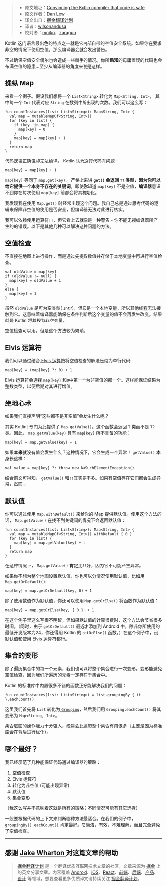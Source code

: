 > * 原文地址：[Convincing the Kotlin compiler that code is safe](http://blog.danlew.net/2017/06/14/convincing-the-kotlin-compiler-that-code-is-safe/)
> * 原文作者：[Dan Lew](http://blog.danlew.net/)
> * 译文出自：[掘金翻译计划](https://github.com/xitu/gold-miner)
> * 译者：[wilsonandusa](https://github.com/wilsonandusa)
> * 校对者：[mnikn](https://github.com/mnikn)，[zaraguo](https://github.com/zaraguo)

 Kotlin 这门语言最出色的特点之一就是它内部自带的空值安全系统。如果你在要求非空的情况下使用空值，那么编译器会就会发出警告。

不过确保空值安全偶尔也会造成一些棘手的情况。你所**熟知**的毋庸置疑的代码也会布满空值的隐患...至少从编译器的角度来说是这样。

## 操纵 Map

来看一个例子。假设我们想将一个 `List<String>` 转化为 `Map<String, Int>`， 其中每一个 `Int` 代表对应 `String` 在数列中所出现的次数。我们可以这么写：

    fun countInstances(list: List<String>): Map<String, Int> {
      val map = mutableMapOf<String, Int>()
      for (key in list) {
        if (key !in map) {
          map[key] = 0
        }
        map[key] = map[key] + 1
      }
      return map
    }


代码逻辑正确但却无法编译。 Kotlin 认为这行代码有问题：

    map[key] = map[key] + 1



 `map[key]` 等同于 `map.get(key)` 。严格上来讲 **`get()` 会返回 `T?` 类型，因为你可以给它提供一个本身不存在的关键词**。即使**你**知道 `map[key]` 不是空值，**编译器**意识不到你在每次使用 `map[key]` 前都会将其初始化。

我发现我在使用 `Map.get()` 时经常出现这个问题。我自己总是通过思考代码的逻辑来保障非空值的使用是否安全，但编译器无法对此进行核实。

我可以依赖使用运算符`!!`，但它看上去就像是一种警告 - 你不能无视编译器所产生的的错误。以下是其他几种可以解决这种问题的方法。

## 空值检查

不直接在地图上进行操作，而是通过先提取数值并存储于本地变量中再进行空值检查。

    val oldValue = map[key]
    if (oldValue != null) {
      map[key] = oldValue + 1
    }
    else {
      map[key] = 1
    }

虽然 `oldValue` 是可为空类型( `Int?`)，但它是一个本地变量，所以其他线程无法接触到它。这意味着编译器能确保在条件判断后这个变量的值不会再发生改变。结果就是 Kotlin 将其视为非空变量。

空值检查可以用，但是这个方法较为繁琐。

## Elvis 运算符
我们可以通过结合[ Elvis 运算符](https://kotlinlang.org/docs/reference/null-safety.html#elvis-operator)将空值检查的解法压缩为单行代码:

    map[key] = (map[key] ?: 0) + 1


 Elvis 运算符会选择 `map[key]` 和`0`中第一个为非空值的那一个。这样能保证结果为整数类型，以便后期对其进行增值。

## 绝地心术
如果我们直接声明“这些都不是非空值”会发生什么呢？

其实 Kotlint 专门为此提供了 `Map.getValue()`。这个函数会返回 `T` 类而不是 `T?` 类。因此， `map.getValue(key)` 具有 `map[key]` 所不具备的功能：

    map[key] = map.getValue(key) + 1


如果**本来**就没有值会发生什么？这种情况下，它会生成一个异常！ `getValue()` 本身长这样：

    val value = map[key] ?: throw new NoSuchElementException()



结合前文可得知， `getValue()` 和`!!`其实差不多。如果有空值存在它们都会生成异常，然而...

## 默认值

你可以通过使用 `Map.withDefault()` 来给你的 Map 提供默认值。使用这个方法的话， `Map.getValue()` 在找不到关键词的情况下会返回默认值：

    fun countInstances(list: List<String>): Map<String, Int> {
      val map = mutableMapOf<String, Int>().withDefault { 0 }
      for (key in list) {
        map[key] = map.getValue(key) + 1
      }
      return map
    }



在这种情况下， `Map.getValue()` **肯定**比`!!`好，因为它不可能产生异常。

如果你不想为整个地图设置默认值，你也可以分情况使用默认值，比如用 `Map.getOrDefault()`:

    map[key] = map.getOrDefault(key, 0) + 1


除了使用数值作为默认值，你还可以使用 `Map.getOrElse()` 将函数作为默认值：

    map[key] = map.getOrElse(key, { 0 }) + 1



在这个例子里这么写很不明智，但如果默认值的计算很费时，这个方法会节省很多时间。（同时，由于 `getOrDefault()` 最近才添加到 Android 中，除非你所使用的最低开发版本为24，你还得用 Kotlin 的 `getOrElse()` 函数。）在这个例子中，设默认值和使用 Elvis 运算符都行。

## 集合的变形

除了遍历集合中的每一个元素，我们也可以将整个集合进行一次变形。变形能避免空值检查，因为我们所遍历的元素一定存在于集合中。

 Kotlin 的标准库中内置很多不错的函数正好能解决我们的问题：

    fun countInstances(list: List<String>) = list.groupingBy { it }.eachCount()


这里我们首先将 `List` 转化为[ `Grouping`](https://kotlinlang.org/api/latest/jvm/stdlib/kotlin.collections/-grouping/)，然后我们用 `Grouping.eachCount()` 将其变形为 `Map<String, Int>`。

集合层面的操作能力十分强大，经常会比遍历整个集合有用很多（主要是因为标准库会在背后进行优化）。

## 哪个最好？

我已经示范了几种能保证代码通过编译器的策略：
1. 空值检查
2.  Elvis 运算符
3. 转化为非空值 (可能出现异常)
4. 默认值
5. 集合变形

（我这么写并不意味着这就是所有的策略；不同情况可能有其它选择）

一般要根据代码的上下文来判断哪种方法最适合。在我们的例子中， `groupingBy().eachCount()` 肯定最好。它简洁，有效，不难理解，而且完全避免了空值检查。

---

**感谢 [Jake Wharton ](https://twitter.com/JakeWharton)对这篇文章的帮助**
---

> [掘金翻译计划](https://github.com/xitu/gold-miner) 是一个翻译优质互联网技术文章的社区，文章来源为 [掘金](https://juejin.im) 上的英文分享文章。内容覆盖 [Android](https://github.com/xitu/gold-miner#android)、[iOS](https://github.com/xitu/gold-miner#ios)、[React](https://github.com/xitu/gold-miner#react)、[前端](https://github.com/xitu/gold-miner#前端)、[后端](https://github.com/xitu/gold-miner#后端)、[产品](https://github.com/xitu/gold-miner#产品)、[设计](https://github.com/xitu/gold-miner#设计) 等领域，想要查看更多优质译文请持续关注 [掘金翻译计划](https://github.com/xitu/gold-miner)。
